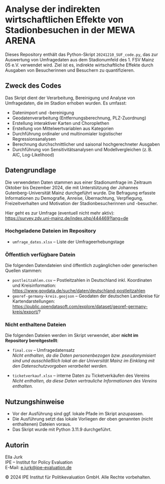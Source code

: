 # Analyse der indirekten wirtschaftlichen Effekte von Stadionbesuchen in der MEWA ARENA

Dieses Repository enthält das Python-Skript `20241210_SUF_code.py`, das zur Auswertung von Umfragedaten aus dem Stadionumfeld des 1. FSV Mainz 05 e.V. verwendet wird. 
Ziel ist es, indirekte wirtschaftliche Effekte durch Ausgaben von Besucherinnen und Besuchern zu quantifizieren.

## Zweck des Codes

Das Skript dient der Verarbeitung, Bereinigung und Analyse von Umfragedaten, die im Stadion erhoben wurden. Es umfasst:

- Datenimport und -bereinigung
- Geodatenverarbeitung (Entfernungsberechnung, PLZ-Zuordnung)
- Erstellung interaktiver Karten und Choroplethen
- Erstellung von Mittelwertvariablen aus Kategorien
- Durchführung ordinaler und multinomialer logistischer Regressionsanalysen
- Berechnung durchschnittlicher und saisonal hochgerechneter Ausgaben
- Durchführung von Sensitivitätsanalysen und Modellvergleichen (z. B. AIC, Log-Likelihood)

## Datengrundlage

Die verwendeten Daten stammen aus einer Stadionumfrage im Zeitraum Oktober bis Dezember 2024, die mit Unterstützung der Johannes Gutenberg-Universität Mainz durchgeführt wurde. 
Die Befragung erfasste Informationen zu Demografie, Anreise, Übernachtung, Verpflegung, Freizeitverhalten und Motivation der Stadionbesucherinnen und -besucher. 

Hier geht es zur Umfrage (eventuell nicht mehr aktiv):  
https://survey.zdv.uni-mainz.de/index.php/444469?lang=de

### Hochgeladene Dateien im Repository

- `umfrage_dates.xlsx` – Liste der Umfrageerhebungstage

### Öffentlich verfügbare Datein
Die folgenden Datendateien sind öffentlich zugänglichen oder generischen Quellen stammen:

- `postleitzahlen.csv` – Postleitzahlen in Deutschland inkl. Koordinaten und Kreisinformation: https://www.govdata.de/suche/daten/deutschland-postleitzahlen  
- `georef-germany-kreis.geojson` – Geodaten der deutschen Landkreise für Kartendarstellungen: https://public.opendatasoft.com/explore/dataset/georef-germany-kreis/export/?


### Nicht enthaltene Dateien

Die folgenden Dateien werden im Skript verwendet, aber **nicht im Repository bereitgestellt**:

- `final.csv` – Umfragedatensatz  
  *Nicht enthalten, da die Daten personenbezogen bzw. pseudonymisiert sind und ausschließlich lokal an der Universität Mainz im Einklang mit den Datenschutzvorgaben verarbeitet werden.*

- `ticketverkauf.xlsx` – interne Daten zu Ticketverkäufen des Vereins  
  *Nicht enthalten, da diese Daten vertrauliche Informationen des Vereins enthalten.*

## Nutzungshinweise

- Vor der Ausführung sind ggf. lokale Pfade im Skript anzupassen.
- Die Ausführung setzt das lokale Vorliegen der oben genannten (nicht enthaltenen) Dateien voraus.
- Das Skript wurde mit Python 3.11.9 durchgeführt.

## Autorin

Ella Jurk  
IPE – Institut for Policy Evaluation  
E-Mail: e.jurk@ipe-evaluation.de

© 2024 IPE Institut für Politikevaluation GmbH. Alle Rechte vorbehalten.
